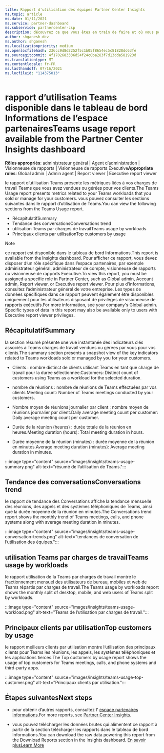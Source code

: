 ```yaml
---
title: Rapport d’utilisation des équipes Partner Center Insights
ms.topic: article
ms.date: 01/11/2021
ms.service: partner-dashboard
ms.subservice: partnercenter-csp
description: découvrez ce que vous êtes en train de faire et où vous pouvez améliorer l’utilisation des abonnements Teams que vous vendez ou gérez pour vos clients.
author: shganesh-dev
ms.author: shganesh
ms.localizationpriority: medium
ms.openlocfilehash: 236cc9d8d2252f5c1b05f8654ec5c81828dc63fe
ms.sourcegitcommit: 4f1702683336d54f24c0ba283f7d13dda581923d
ms.translationtype: MT
ms.contentlocale: fr-FR
ms.lasthandoff: 07/16/2021
ms.locfileid: "114375013"
---
```

# <a name="teams-usage-report-available-from-the-partner-center-insights-dashboard"></a><span data-ttu-id="fcb6b-103">rapport d’utilisation Teams disponible dans le tableau de bord Informations de l’espace partenaires</span><span class="sxs-lookup"><span data-stu-id="fcb6b-103">Teams usage report available from the Partner Center Insights dashboard</span></span>

<span data-ttu-id="fcb6b-104">**Rôles appropriés**: administrateur général | Agent d’administration | Visionneuse de rapports | Visionneuse de rapports Executive</span><span class="sxs-lookup"><span data-stu-id="fcb6b-104">**Appropriate roles**: Global admin | Admin agent | Report viewer | Executive report viewer</span></span>

<span data-ttu-id="fcb6b-105">le rapport d’utilisation Teams présente les métriques liées à vos charges de travail Teams que vous avez vendues ou gérées pour vos clients.</span><span class="sxs-lookup"><span data-stu-id="fcb6b-105">The Teams Usage report presents metrics related to your Teams workloads that you sold or manage for your customers.</span></span> <span data-ttu-id="fcb6b-106">vous pouvez consulter les sections suivantes dans le rapport d’utilisation de Teams.</span><span class="sxs-lookup"><span data-stu-id="fcb6b-106">You can view the following sections from the Teams Usage report.</span></span>

- <span data-ttu-id="fcb6b-107">Récapitulatif</span><span class="sxs-lookup"><span data-stu-id="fcb6b-107">Summary</span></span>
- <span data-ttu-id="fcb6b-108">Tendance des conversations</span><span class="sxs-lookup"><span data-stu-id="fcb6b-108">Conversations trend</span></span>
- <span data-ttu-id="fcb6b-109">utilisation Teams par charges de travail</span><span class="sxs-lookup"><span data-stu-id="fcb6b-109">Teams usage by workloads</span></span>
- <span data-ttu-id="fcb6b-110">Principaux clients par utilisation</span><span class="sxs-lookup"><span data-stu-id="fcb6b-110">Top customers by usage</span></span>

 > [!NOTE]
 > <span data-ttu-id="fcb6b-111">ce rapport est disponible dans le tableau de bord Informations.</span><span class="sxs-lookup"><span data-stu-id="fcb6b-111">This report is available from the Insights dashboard.</span></span> <span data-ttu-id="fcb6b-112">Pour afficher ce rapport, vous devez disposer d’un rôle spécifique dans l’espace partenaires, par exemple administrateur général, administrateur de compte, visionneuse de rapports ou visionneuse de rapports Executive.</span><span class="sxs-lookup"><span data-stu-id="fcb6b-112">To view this report, you must be assigned a specific role in Partner Center, such as Global admin, Account admin, Report viewer, or Executive report viewer.</span></span> <span data-ttu-id="fcb6b-113">Pour plus d’informations, consultez l’administrateur général de votre entreprise. Les types de données spécifiques dans ce rapport peuvent également être disponibles uniquement pour les utilisateurs disposant de privilèges de visionneuse de rapports exécutifs.</span><span class="sxs-lookup"><span data-stu-id="fcb6b-113">For more information, see your company's Global admin. Specific types of data in this report may also be available only to users with Executive report viewer privileges.</span></span>

## <a name="summary"></a><span data-ttu-id="fcb6b-114">Récapitulatif</span><span class="sxs-lookup"><span data-stu-id="fcb6b-114">Summary</span></span>

<span data-ttu-id="fcb6b-115">la section résumé présente une vue instantanée des indicateurs clés associés à Teams charges de travail vendues ou gérées par vous pour vos clients.</span><span class="sxs-lookup"><span data-stu-id="fcb6b-115">The summary section presents a snapshot view of the key indicators related to Teams workloads sold or managed by you for your customers.</span></span>  

- <span data-ttu-id="fcb6b-116">Clients : nombre distinct de clients utilisant Teams en tant que charge de travail pour la durée sélectionnée.</span><span class="sxs-lookup"><span data-stu-id="fcb6b-116">Customers: Distinct count of customers using Teams as a workload for the selected duration.</span></span>

- <span data-ttu-id="fcb6b-117">nombre de réunions : nombre de réunions de Teams effectuées par vos clients.</span><span class="sxs-lookup"><span data-stu-id="fcb6b-117">Meeting count: Number of Teams meetings conducted by your customers.</span></span>

- <span data-ttu-id="fcb6b-118">Nombre moyen de réunions journalier par client : nombre moyen de réunions journalier par client.</span><span class="sxs-lookup"><span data-stu-id="fcb6b-118">Daily average meeting count per customer: Daily average meeting count per customer.</span></span> 

- <span data-ttu-id="fcb6b-119">Durée de la réunion (heures) : durée totale de la réunion en heures.</span><span class="sxs-lookup"><span data-stu-id="fcb6b-119">Meeting duration (hours): Total meeting duration in hours.</span></span> 

- <span data-ttu-id="fcb6b-120">Durée moyenne de la réunion (minutes) : durée moyenne de la réunion en minutes.</span><span class="sxs-lookup"><span data-stu-id="fcb6b-120">Average meeting duration (minutes): Average meeting duration in minutes.</span></span> 

:::image type="content" source="images/insights/teams-usage-summary.png" alt-text="résumé de l’utilisation de Teams.":::

## <a name="conversations-trend"></a><span data-ttu-id="fcb6b-122">Tendance des conversations</span><span class="sxs-lookup"><span data-stu-id="fcb6b-122">Conversations trend</span></span>

<span data-ttu-id="fcb6b-123">le rapport de tendance des Conversations affiche la tendance mensuelle des réunions, des appels et des systèmes téléphoniques de Teams, ainsi que la durée moyenne de la réunion en minutes.</span><span class="sxs-lookup"><span data-stu-id="fcb6b-123">The Conversations trend report shows the monthly trend of Teams meetings, calls, and phone systems along with average meeting duration in minutes.</span></span>

:::image type="content" source="images/insights/teams-usage-conversation-trends.png" alt-text="tendances de conversation de l’utilisation des équipes.":::

## <a name="teams-usage-by-workloads"></a><span data-ttu-id="fcb6b-125">utilisation Teams par charges de travail</span><span class="sxs-lookup"><span data-stu-id="fcb6b-125">Teams usage by workloads</span></span>

<span data-ttu-id="fcb6b-126">le rapport utilisation de la Teams par charges de travail montre le fractionnement mensuel des utilisateurs de bureau, mobiles et web de Teams répartis par charges de travail.</span><span class="sxs-lookup"><span data-stu-id="fcb6b-126">The Teams usage by workloads report shows the monthly split of desktop, mobile, and web users of Teams split by workloads.</span></span>

:::image type="content" source="images/insights/teams-usage-workload.png" alt-text="Teams de l’utilisation par charges de travail.":::

## <a name="top-customers-by-usage"></a><span data-ttu-id="fcb6b-128">Principaux clients par utilisation</span><span class="sxs-lookup"><span data-stu-id="fcb6b-128">Top customers by usage</span></span>

<span data-ttu-id="fcb6b-129">le rapport meilleurs clients par utilisation montre l’utilisation des principaux clients pour Teams les réunions, les appels, les systèmes téléphoniques et les applications tierces.</span><span class="sxs-lookup"><span data-stu-id="fcb6b-129">The Top customers by usage report shows the usage of top customers for Teams meetings, calls, and phone systems and third-party apps.</span></span>

:::image type="content" source="images/insights/teams-usage-top-customer.png" alt-text="Principaux clients par utilisation.":::

## <a name="next-steps"></a><span data-ttu-id="fcb6b-131">Étapes suivantes</span><span class="sxs-lookup"><span data-stu-id="fcb6b-131">Next steps</span></span>

- <span data-ttu-id="fcb6b-132">pour obtenir d’autres rapports, consultez l' [espace partenaires Informations](partner-center-insights.md).</span><span class="sxs-lookup"><span data-stu-id="fcb6b-132">For more reports, see [Partner Center Insights](partner-center-insights.md).</span></span>

- <span data-ttu-id="fcb6b-133">vous pouvez télécharger les données brutes qui alimentent ce rapport à partir de la section télécharger les rapports dans le tableau de bord Informations.</span><span class="sxs-lookup"><span data-stu-id="fcb6b-133">You can download the raw data powering this report from the Download Reports section in the Insights dashboard.</span></span> [<span data-ttu-id="fcb6b-134">En savoir plus</span><span class="sxs-lookup"><span data-stu-id="fcb6b-134">Learn More</span></span>](insights-download-reports.md) 
